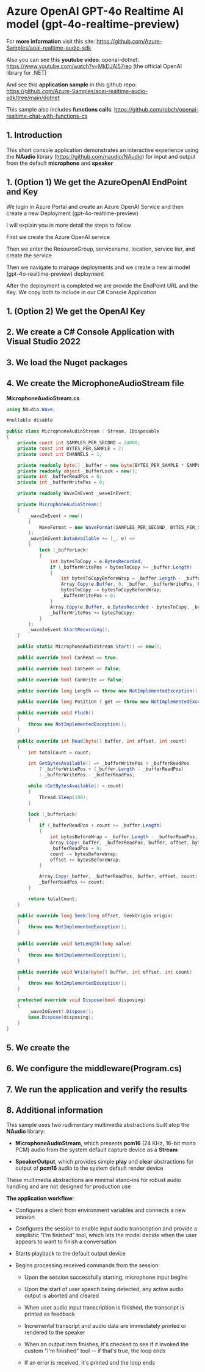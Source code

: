 # Azure OpenAI GPT-4o Realtime AI model (gpt-4o-realtime-preview)

For **more information** visit this site: https://github.com/Azure-Samples/aoai-realtime-audio-sdk 

Also you can see this **youtube video**: openai-dotnet: https://www.youtube.com/watch?v=MkDJAl57reo (the official OpenAI library for .NET)

And see this **application sample** in this github repo: https://github.com/Azure-Samples/aoai-realtime-audio-sdk/tree/main/dotnet

This sample also includes **functions calls**: https://github.com/robch/openai-realtime-chat-with-functions-cs

## 1. Introduction

This short console application demonstrates an interactive experience using the **NAudio** library (https://github.com/naudio/NAudio) for input and output from the default **microphone** and **speaker**


## 1. (Option 1) We get the AzureOpenAI EndPoint and Key

We login in Azure Portal and create an Azure OpenAI Service and then create a new Deployment (gpt-4o-realtime-preview)

I will explain you in more detail the steps to follow

First we create the Azure OpenAI service

Then we enter the ResourceGroup, servicename, location, service tier, and create the service

Then we navigate to manage deployments and we create a new ai model (gpt-4o-realtime-preview) deployment 

After the deployment is completed we are provide the EndPoint URL and the Key. We copy both to include in our C# Console Application



## 1. (Option 2) We get the OpenAI Key



## 2. We create a C# Console Application with Visual Studio 2022



## 3. We load the Nuget packages


## 4. We create the MicrophoneAudioStream file

**MicrophoneAudioStream.cs**

```csharp
using NAudio.Wave;

#nullable disable

public class MicrophoneAudioStream : Stream, IDisposable
{
    private const int SAMPLES_PER_SECOND = 24000;
    private const int BYTES_PER_SAMPLE = 2;
    private const int CHANNELS = 1;

    private readonly byte[] _buffer = new byte[BYTES_PER_SAMPLE * SAMPLES_PER_SECOND * CHANNELS * 10];
    private readonly object _bufferLock = new();
    private int _bufferReadPos = 0;
    private int _bufferWritePos = 0;

    private readonly WaveInEvent _waveInEvent;

    private MicrophoneAudioStream()
    {
        _waveInEvent = new()
        {
            WaveFormat = new WaveFormat(SAMPLES_PER_SECOND, BYTES_PER_SAMPLE * 8, CHANNELS),
        };
        _waveInEvent.DataAvailable += (_, e) =>
        {
            lock (_bufferLock)
            {
                int bytesToCopy = e.BytesRecorded;
                if (_bufferWritePos + bytesToCopy >= _buffer.Length)
                {
                    int bytesToCopyBeforeWrap = _buffer.Length - _bufferWritePos;
                    Array.Copy(e.Buffer, 0, _buffer, _bufferWritePos, bytesToCopyBeforeWrap);
                    bytesToCopy -= bytesToCopyBeforeWrap;
                    _bufferWritePos = 0;
                }
                Array.Copy(e.Buffer, e.BytesRecorded - bytesToCopy, _buffer, _bufferWritePos, bytesToCopy);
                _bufferWritePos += bytesToCopy;
            }
        };
        _waveInEvent.StartRecording();
    }

    public static MicrophoneAudioStream Start() => new();

    public override bool CanRead => true;

    public override bool CanSeek => false;

    public override bool CanWrite => false;

    public override long Length => throw new NotImplementedException();

    public override long Position { get => throw new NotImplementedException(); set => throw new NotImplementedException(); }

    public override void Flush()
    {
        throw new NotImplementedException();
    }

    public override int Read(byte[] buffer, int offset, int count)
    {
        int totalCount = count;

        int GetBytesAvailable() => _bufferWritePos < _bufferReadPos
            ? _bufferWritePos + (_buffer.Length - _bufferReadPos)
            : _bufferWritePos - _bufferReadPos;

        while (GetBytesAvailable() < count)
        {
            Thread.Sleep(100);
        }

        lock (_bufferLock)
        {
            if (_bufferReadPos + count >= _buffer.Length)
            {
                int bytesBeforeWrap = _buffer.Length - _bufferReadPos;
                Array.Copy(_buffer, _bufferReadPos, buffer, offset, bytesBeforeWrap);
                _bufferReadPos = 0;
                count -= bytesBeforeWrap;
                offset += bytesBeforeWrap;
            }

            Array.Copy(_buffer, _bufferReadPos, buffer, offset, count);
            _bufferReadPos += count;
        }

        return totalCount;
    }

    public override long Seek(long offset, SeekOrigin origin)
    {
        throw new NotImplementedException();
    }

    public override void SetLength(long value)
    {
        throw new NotImplementedException();
    }

    public override void Write(byte[] buffer, int offset, int count)
    {
        throw new NotImplementedException();
    }

    protected override void Dispose(bool disposing)
    {
        _waveInEvent?.Dispose();
        base.Dispose(disposing);
    }
}
```



## 5. We create the 


## 6. We configure the middleware(Program.cs)



## 7. We run the application and verify the results






## 8. Additional information

This sample uses two rudimentary multimedia abstractions built atop the **NAudio** library:

- **MicrophoneAudioStream**, which presents **pcm16** (24 KHz, 16-bit mono PCM) audio from the system default capture device as a **Stream**

- **SpeakerOutput**, which provides simple **play** and **clear** abstractions for output of **pcm16** audio to the system default render device

These multimedia abstractions are minimal stand-ins for robust audio handling and are not designed for production use

**The application workflow**:

- Configures a client from environment variables and connects a new session

- Configures the session to enable input audio transcription and provide a simplistic "I'm finished" tool, which lets the model decide when the user appears to want to finish a conversation

- Starts playback to the default output device

- Begins processing received commands from the session:

  - Upon the session successfully starting, microphone input begins

  - Upon the start of user speech being detected, any active audio output is aborted and cleared

  - When user audio input transcription is finished, the transcript is printed as feedback

  - Incremental transcript and audio data are immediately printed or rendered to the speaker

  - When an output item finishes, it's checked to see if it invoked the custom "I'm finished" tool -- if that's true, the loop ends

  - If an error is received, it's printed and the loop ends
